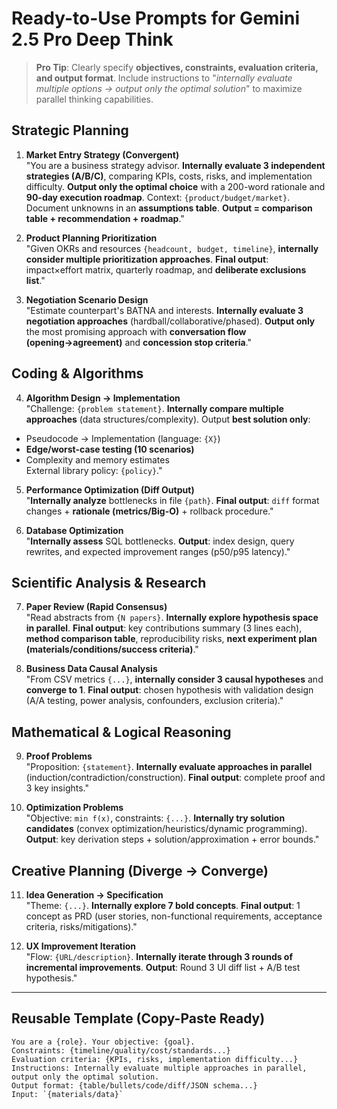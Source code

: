 # Ready-to-Use Prompts for Gemini 2.5 Pro Deep Think

> **Pro Tip**: Clearly specify **objectives, constraints, evaluation criteria, and output format**. Include instructions to "*internally evaluate multiple options → output only the optimal solution*" to maximize parallel thinking capabilities.

## Strategic Planning

1) **Market Entry Strategy (Convergent)**  
"You are a business strategy advisor. **Internally evaluate 3 independent strategies (A/B/C)**, comparing KPIs, costs, risks, and implementation difficulty. **Output only the optimal choice** with a 200-word rationale and **90-day execution roadmap**. Context: `{product/budget/market}`. Document unknowns in an **assumptions table**. **Output = comparison table + recommendation + roadmap**."

2) **Product Planning Prioritization**  
"Given OKRs and resources `{headcount, budget, timeline}`, **internally consider multiple prioritization approaches**. **Final output**: impact×effort matrix, quarterly roadmap, and **deliberate exclusions list**."

3) **Negotiation Scenario Design**  
"Estimate counterpart's BATNA and interests. **Internally evaluate 3 negotiation approaches** (hardball/collaborative/phased). **Output only** the most promising approach with **conversation flow (opening→agreement)** and **concession stop criteria**."

## Coding & Algorithms

4) **Algorithm Design → Implementation**  
"Challenge: `{problem statement}`. **Internally compare multiple approaches** (data structures/complexity). Output **best solution only**:  
- Pseudocode → Implementation (language: `{X}`)  
- **Edge/worst-case testing (10 scenarios)**  
- Complexity and memory estimates  
External library policy: `{policy}`."

5) **Performance Optimization (Diff Output)**  
"**Internally analyze** bottlenecks in file `{path}`. **Final output**: `diff` format changes + **rationale (metrics/Big-O)** + rollback procedure."

6) **Database Optimization**  
"**Internally assess** SQL bottlenecks. **Output**: index design, query rewrites, and expected improvement ranges (p50/p95 latency)."

## Scientific Analysis & Research

7) **Paper Review (Rapid Consensus)**  
"Read abstracts from `{N papers}`. **Internally explore hypothesis space in parallel**. **Final output**: key contributions summary (3 lines each), **method comparison table**, reproducibility risks, **next experiment plan (materials/conditions/success criteria)**."

8) **Business Data Causal Analysis**  
"From CSV metrics `{...}`, **internally consider 3 causal hypotheses** and **converge to 1**. **Final output**: chosen hypothesis with validation design (A/A testing, power analysis, confounders, exclusion criteria)."

## Mathematical & Logical Reasoning

9) **Proof Problems**  
"Proposition: `{statement}`. **Internally evaluate approaches in parallel** (induction/contradiction/construction). **Final output**: complete proof and 3 key insights."

10) **Optimization Problems**  
"Objective: `min f(x)`, constraints: `{...}`. **Internally try solution candidates** (convex optimization/heuristics/dynamic programming). **Output**: key derivation steps + solution/approximation + error bounds."

## Creative Planning (Diverge → Converge)

11) **Idea Generation → Specification**  
"Theme: `{...}`. **Internally explore 7 bold concepts**. **Final output**: 1 concept as PRD (user stories, non-functional requirements, acceptance criteria, risks/mitigations)."

12) **UX Improvement Iteration**  
"Flow: `{URL/description}`. **Internally iterate through 3 rounds of incremental improvements**. **Output**: Round 3 UI diff list + A/B test hypothesis."

---

## Reusable Template (Copy-Paste Ready)

```
You are a {role}. Your objective: {goal}.
Constraints: {timeline/quality/cost/standards...}
Evaluation criteria: {KPIs, risks, implementation difficulty...}
Instructions: Internally evaluate multiple approaches in parallel, output only the optimal solution.
Output format: {table/bullets/code/diff/JSON schema...}
Input: `{materials/data}`
```
